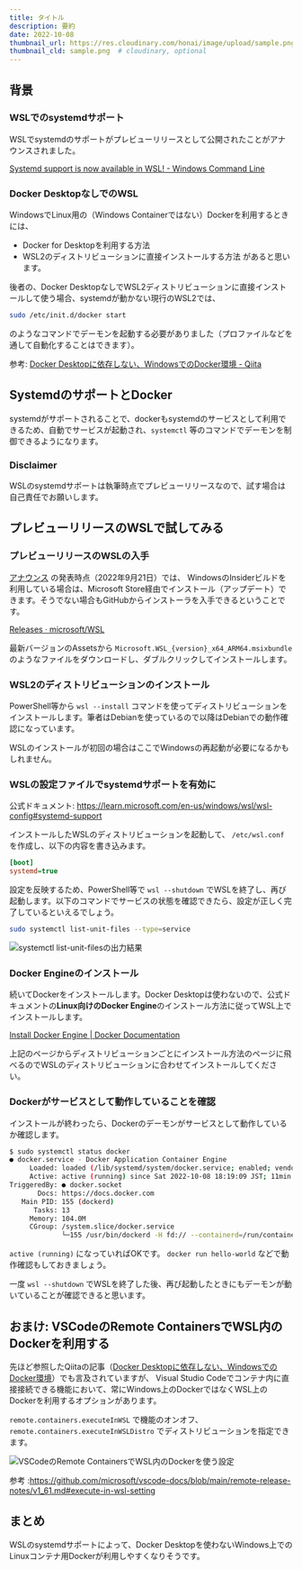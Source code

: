 ```yaml
---
title: タイトル
description: 要約
date: 2022-10-08
thumbnail_url: https://res.cloudinary.com/honai/image/upload/sample.png  # optional
thumbnail_cld: sample.png  # cloudinary, optional
---
```


## 背景
### WSLでのsystemdサポート
WSLでsystemdのサポートがプレビューリリースとして公開されたことがアナウンスされました。

[Systemd support is now available in WSL! - Windows Command Line](https://devblogs.microsoft.com/commandline/systemd-support-is-now-available-in-wsl/)

### Docker DesktopなしでのWSL
WindowsでLinux用の（Windows Containerではない）Dockerを利用するときには、
- Docker for Desktopを利用する方法
- WSL2のディストリビューションに直接インストールする方法
があると思います。

後者の、Docker DesktopなしでWSL2ディストリビューションに直接インストールして使う場合、systemdが動かない現行のWSL2では、

```sh
sudo /etc/init.d/docker start
```

のようなコマンドでデーモンを起動する必要がありました（プロファイルなどを通して自動化することはできます）。

参考: [Docker Desktopに依存しない、WindowsでのDocker環境 - Qiita](https://qiita.com/ohtsuka1317/items/617a865b8a9d4fb67989)


## SystemdのサポートとDocker
systemdがサポートされることで、dockerもsystemdのサービスとして利用できるため、自動でサービスが起動され、`systemctl` 等のコマンドでデーモンを制御できるようになります。

### Disclaimer
WSLのsystemdサポートは執筆時点でプレビューリリースなので、試す場合は自己責任でお願いします。

## プレビューリリースのWSLで試してみる
### プレビューリリースのWSLの入手
[アナウンス](https://devblogs.microsoft.com/commandline/systemd-support-is-now-available-in-wsl/) の発表時点（2022年9月21日）では、
WindowsのInsiderビルドを利用している場合は、Microsoft Store経由でインストール（アップデート）できます。そうでない場合もGitHubからインストーラを入手できるということです。

[Releases · microsoft/WSL](https://github.com/microsoft/WSL/releases)

最新バージョンのAssetsから `Microsoft.WSL_{version}_x64_ARM64.msixbundle` のようなファイルをダウンロードし、ダブルクリックしてインストールします。

### WSL2のディストリビューションのインストール
PowerShell等から `wsl --install` コマンドを使ってディストリビューションをインストールします。筆者はDebianを使っているので以降はDebianでの動作確認になっています。

WSLのインストールが初回の場合はここでWindowsの再起動が必要になるかもしれません。

### WSLの設定ファイルでsystemdサポートを有効に
公式ドキュメント: https://learn.microsoft.com/en-us/windows/wsl/wsl-config#systemd-support

インストールしたWSLのディストリビューションを起動して、 `/etc/wsl.conf` を作成し、以下の内容を書き込みます。

```ini
[boot]
systemd=true
```

設定を反映するため、PowerShell等で `wsl --shutdown` でWSLを終了し、再び起動します。以下のコマンドでサービスの状態を確認できたら、設定が正しく完了しているといえるでしょう。

```sh
sudo systemctl list-unit-files --type=service
```

![systemctl list-unit-filesの出力結果](https://res.cloudinary.com/honai/image/upload/f_auto/v1665220866/blog/wsl-systemd-list.png)

### Docker Engineのインストール
続いてDockerをインストールします。Docker Desktopは使わないので、公式ドキュメントの**Linux向けのDocker Engine**のインストール方法に従ってWSL上でインストールします。

[Install Docker Engine | Docker Documentation](https://docs.docker.com/engine/install/)

上記のページからディストリビューションごとにインストール方法のページに飛べるのでWSLのディストリビューションに合わせてインストールしてください。

### Dockerがサービスとして動作していることを確認

インストールが終わったら、Dockerのデーモンがサービスとして動作しているか確認します。

```sh
$ sudo systemctl status docker
● docker.service - Docker Application Container Engine
     Loaded: loaded (/lib/systemd/system/docker.service; enabled; vendor preset: enabled)
     Active: active (running) since Sat 2022-10-08 18:19:09 JST; 11min ago
TriggeredBy: ● docker.socket
       Docs: https://docs.docker.com
   Main PID: 155 (dockerd)
      Tasks: 13
     Memory: 104.0M
     CGroup: /system.slice/docker.service
             └─155 /usr/bin/dockerd -H fd:// --containerd=/run/containerd/containerd.sock
```

`active (running)` になっていればOKです。 `docker run hello-world` などで動作確認もしておきましょう。

一度 `wsl --shutdown` でWSLを終了した後、再び起動したときにもデーモンが動いていることが確認できると思います。

## おまけ: VSCodeのRemote ContainersでWSL内のDockerを利用する
先ほど参照したQiitaの記事（[Docker Desktopに依存しない、WindowsでのDocker環境](https://qiita.com/ohtsuka1317/items/617a865b8a9d4fb67989)）でも言及されていますが、
Visual Studio Codeでコンテナ内に直接接続できる機能において、常にWindows上のDockerではなくWSL上のDockerを利用するオプションがあります。

`remote.containers.executeInWSL` で機能のオンオフ、 `remote.containers.executeInWSLDistro` でディストリビューションを指定できます。

![VSCodeのRemote ContainersでWSL内のDockerを使う設定](https://res.cloudinary.com/honai/image/upload/f_auto/v1665223364/blog/vscode-wsl-docker-conf.png)

参考 :https://github.com/microsoft/vscode-docs/blob/main/remote-release-notes/v1_61.md#execute-in-wsl-setting

## まとめ
WSLのsystemdサポートによって、Docker Desktopを使わないWindows上でのLinuxコンテナ用Dockerが利用しやすくなりそうです。
